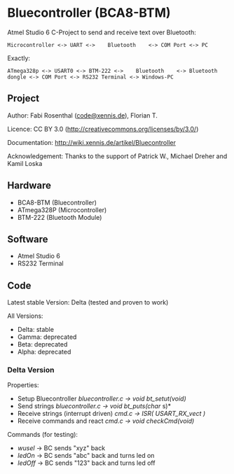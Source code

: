 # Bluecontroller (BCA8-BTM)

Atmel Studio 6 C-Project to send and receive text over Bluetooth:

	Microcontroller <-> UART <->    Bluetooth    <-> COM Port <-> PC

Exactly:

	ATmega328p <-> USART0 <-> BTM-222 <->    Bluetooth    <-> Bluetooth dongle <-> COM Port <-> RS232 Terminal <-> Windows-PC
	
## Project

Author: Fabi Rosenthal (code@xennis.de), Florian T.

Licence: CC BY 3.0 (http://creativecommons.org/licenses/by/3.0/)

Documentation: http://wiki.xennis.de/artikel/Bluecontroller

Acknowledgement: Thanks to the support of Patrick W., Michael Dreher and Kamil Loska

## Hardware

* BCA8-BTM (Bluecontroller)
* ATmega328P (Microcontroller)
* BTM-222 (Bluetooth Module)

## Software

* Atmel Studio 6
* RS232 Terminal

## Code

Latest stable Version: Delta (tested and proven to work)

All Versions:
* Delta: stable
* Gamma: deprecated
* Beta: deprecated
* Alpha: deprecated

### Delta Version

Properties:
* Setup Bluecontroller *bluecontroller.c -> void bt_setut(void)*
* Send strings *bluecontroller.c -> void bt_puts(char* s)*
* Receive strings (interrupt driven) *cmd.c -> ISR( USART_RX_vect )*
* Receive commands and react *cmd.c -> void checkCmd(void)*

Commands (for testing):
* *wusel* -> BC sends "xyz" back
* *ledOn* -> BC sends "abc" back and turns led on
* *ledOff* -> BC sends "123" back and turns led off
